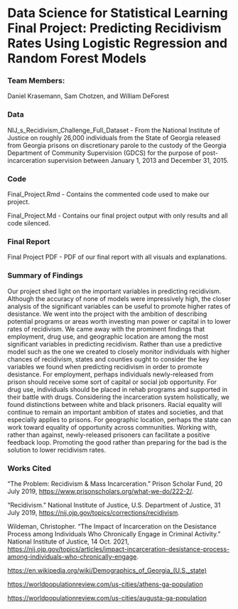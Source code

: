 # Data Science for Statistical Learning Final Project: **Predicting Recidivism Rates Using Logistic Regression and Random Forest Models**

### **Team Members:**

Daniel Krasemann, Sam Chotzen, and William DeForest

### **Data**

NIJ_s_Recidivism_Challenge_Full_Dataset - From the National Institute of Justice on roughly 26,000 individuals from the State of Georgia released from Georgia prisons on discretionary parole to the custody of the Georgia Department of Community Supervision (GDCS) for the purpose of post-incarceration supervision between January 1, 2013 and December 31, 2015.

### **Code**

Final_Project.Rmd - Contains the commented code used to make our project. 

Final_Project.Md - Contains our final project output with only results and all code silenced.

### **Final Report**

Final Project PDF - PDF of our final report with all visuals and explanations.

### **Summary of Findings**

Our project shed light on the important variables in predicting recidivism. Although the accuracy of none of models were impressively high, the closer analysis of the significant variables can be useful to promote higher rates of desistance. We went into the project with the ambition of describing potential programs or areas worth investing man power or capital in to lower rates of recidivism. We came away with the prominent findings that employment, drug use, and geographic location are among the most significant variables in predicting recidivism. Rather than use a predictive model such as the one we created to closely monitor individuals with higher chances of recidivism, states and counties ought to consider the key variables we found when predicting recidivism in order to promote desistance. For employment, perhaps individuals newly-released from prison should receive some sort of capital or social job opportunity. For drug use, individuals should be placed in rehab programs and supported in their battle with drugs. Considering the incarceration system holistically, we found distinctions between white and black prisoners. Racial equality will continue to remain an important ambition of states and societies, and that especially applies to prisons. For geographic location, perhaps the state can work toward equality of opportunity across communities. Working with, rather than against, newly-released prisoners can facilitate a positive feedback loop. Promoting the good rather than preparing for the bad is the solution to lower recidivism rates.

### **Works Cited**

“The Problem: Recidivism & Mass Incarceration.” Prison Scholar Fund, 20 July 2019, https://www.prisonscholars.org/what-we-do/222-2/.

“Recidivism.” National Institute of Justice, U.S. Department of Justice, 31 July 2019, https://nij.ojp.gov/topics/corrections/recidivism.

Wildeman, Christopher. “The Impact of Incarceration on the Desistance Process among Individuals Who Chronically Engage in Criminal Activity.” National Institute of Justice, 14 Oct. 2021, https://nij.ojp.gov/topics/articles/impact-incarceration-desistance-process-among-individuals-who-chronically-engage. 

https://en.wikipedia.org/wiki/Demographics_of_Georgia_(U.S._state)

https://worldpopulationreview.com/us-cities/athens-ga-population

https://worldpopulationreview.com/us-cities/augusta-ga-population

